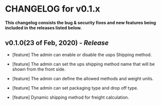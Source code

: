 # CHANGELOG for v0.1.x

#### This changelog consists the bug & security fixes and new features being included in the releases listed below.

## **v0.1.0(23 of Feb, 2020)** - *Release*

* [feature] The admin can enable or disable the usps Shipping method.

* [feature] The admin can set the ups shipping method name that will be shown from the front side.

* [feature] The admin can define the allowed methods and weight units.

* [feature] The admin can set packaging type and drop off type.

* [feature] Dynamic shipping method for freight calculation.